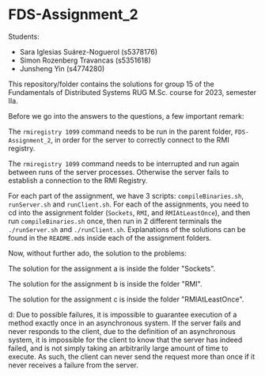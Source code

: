 # FDS-Assignment_2

Students:

- Sara Iglesias Suárez-Noguerol (s5378176)
- Simon Rozenberg Travancas (s5351618)
- Junsheng Yin (s4774280)

This repository/folder contains the solutions for group 15 of the Fundamentals of Distributed Systems RUG M.Sc. course for 2023, semester IIa.

Before we go into the answers to the questions, a few important remark:

The `rmiregistry 1099` command needs to be run in the parent folder, `FDS-Assignment_2`, in order for the server to correctly connect to the RMI registry.

The `rmiregistry 1099` command needs to be interrupted and run again between runs of the server processes. Otherwise the server fails to establish a connection to the RMI Registry.

For each part of the assignment, we have 3 scripts: `compileBinaries.sh`, `runServer.sh` and `runClient.sh`. For each of the assignments, you need to cd into the assignment folder (`Sockets`, `RMI`, and `RMIAtLeastOnce`), and then run `compileBinaries.sh` once, then run in 2 different terminals the `./runServer.sh` and `./runClient.sh`. Explanations of the solutions can be found in the `README.md`s inside each of the assignment folders.

Now, without further ado, the solution to the problems:

The solution for the assignment a is inside the folder "Sockets".

The solution for the assignment b is inside the folder "RMI".

The solution for the assignment c is inside the folder "RMIAtLeastOnce".

d: Due to possible failures, it is impossible to guarantee execution of a method exactly once in an asynchronous system. If the server fails and never responds to the client, due to the definition of an asynchronous system, it is impossible for the client to know that the server has indeed failed, and is not simply taking an arbitrarily large amount of time to execute. As such, the client can never send the request more than once if it never receives a failure from the server.
